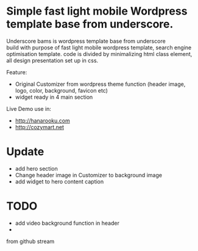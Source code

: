Simple fast light mobile Wordpress template base from underscore.
=
Underscore bams is wordpress template base from underscore  
build with purpose of fast light mobile wordpress template, search engine optimisation template.
code is divided by minimalizing html class element, all design presentation set up in css.

Feature:
- Original Customizer from wordpress theme function (header image, logo, color, background, favicon etc)
- widget ready in 4 main section

Live Demo use in:
- http://hanarooku.com
- http://cozymart.net

Update
=
- add hero section
- Change header image in Customizer to background image
- add widget to hero content caption

TODO
=
- add video background function in header
-

from github stream
